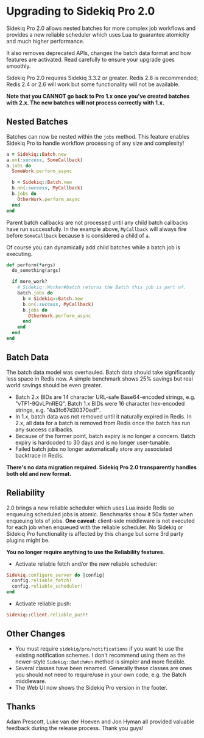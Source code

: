 # Upgrading to Sidekiq Pro 2.0

Sidekiq Pro 2.0 allows nested batches for more complex job workflows
and provides a new reliable scheduler which uses Lua to guarantee
atomicity and much higher performance.

It also removes deprecated APIs, changes the batch data format and
how features are activated.  Read carefully to ensure your upgrade goes
smoothly.

Sidekiq Pro 2.0 requires Sidekiq 3.3.2 or greater.  Redis 2.8 is
recommended; Redis 2.4 or 2.6 will work but some functionality will not be
available.

**Note that you CANNOT go back to Pro 1.x once you've created batches
with 2.x.  The new batches will not process correctly with 1.x.**

## Nested Batches

Batches can now be nested within the `jobs` method.
This feature enables Sidekiq Pro to handle workflow processing of any size
and complexity!

```ruby
a = Sidekiq::Batch.new
a.on(:success, SomeCallback)
a.jobs do
  SomeWork.perform_async

  b = Sidekiq::Batch.new
  b.on(:success, MyCallback)
  b.jobs do
    OtherWork.perform_async
  end
end
```

Parent batch callbacks are not processed until any child batch callbacks have
run successfully.  In the example above, `MyCallback` will always fire
before `SomeCallback` because `b` is considered a child of `a`.

Of course you can dynamically add child batches while a batch job is executing.

```ruby
def perform(*args)
  do_something(args)

  if more_work?
    # Sidekiq::Worker#batch returns the Batch this job is part of.
    batch.jobs do
      b = Sidekiq::Batch.new
      b.on(:success, MyCallback)
      b.jobs do
        OtherWork.perform_async
      end
    end
  end
end
```

## Batch Data

The batch data model was overhauled.  Batch data should take
significantly less space in Redis now.  A simple benchmark shows 25%
savings but real world savings should be even greater.

* Batch 2.x BIDs are 14 character URL-safe Base64-encoded strings, e.g.
  "vTF1-9QvLPnREQ".  Batch 1.x BIDs were 16 character hex-encoded
  strings, e.g. "4a3fc67d30370edf".
* In 1.x, batch data was not removed until it naturally expired in Redis.
  In 2.x, all data for a batch is removed from Redis once the batch has
  run any success callbacks.
* Because of the former point, batch expiry is no longer a concern.
  Batch expiry is hardcoded to 30 days and is no longer user-tunable.
* Failed batch jobs no longer automatically store any associated
  backtrace in Redis.

**There's no data migration required.  Sidekiq Pro 2.0 transparently handles
both old and new format.**

## Reliability

2.0 brings a new reliable scheduler which uses Lua inside Redis so enqueuing
scheduled jobs is atomic.  Benchmarks show it 50x faster when enqueuing
lots of jobs.  **One caveat**: client-side middleware is not executed
for each job when enqueued with the reliable scheduler.  No Sidekiq or
Sidekiq Pro functionality is affected by this change but some 3rd party
plugins might be.

**You no longer require anything to use the Reliability features.**

* Activate reliable fetch and/or the new reliable scheduler:
```ruby
Sidekiq.configure_server do |config|
  config.reliable_fetch!
  config.reliable_scheduler!
end
```
* Activate reliable push:
```ruby
Sidekiq::Client.reliable_push!
```

## Other Changes

* You must require `sidekiq/pro/notifications` if you want to use the
  existing notification schemes.  I don't recommend using them as the
  newer-style `Sidekiq::Batch#on` method is simpler and more flexible.
* Several classes have been renamed.  Generally these classes are ones
  you should not need to require/use in your own code, e.g. the Batch
  middleware.
* The Web UI now shows the Sidekiq Pro version in the footer.

## Thanks

Adam Prescott, Luke van der Hoeven and Jon Hyman all provided valuable
feedback during the release process.  Thank you guys!
